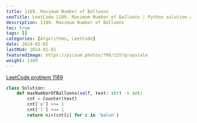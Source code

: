 ```yaml
---
title: 1189. Maximum Number of Balloons
seoTitle: LeetCode 1189. Maximum Number of Balloons | Python solution and explanation
description: 1189. Maximum Number of Balloons
toc: true
tags: []
categories: [Algorithms, LeetCode]
date: 2024-01-01
lastMod: 2024-01-01
featuredImage: https://picsum.photos/700/155?grayscale
weight: 1189
---
```


[LeetCode problem 1189](https://leetcode.com/problems/maximum-number-of-balloons/)

```python
class Solution:
    def maxNumberOfBalloons(self, text: str) -> int:
        cnt = Counter(text)
        cnt['o'] >>= 1
        cnt['l'] >>= 1
        return min(cnt[c] for c in 'balon')

```
